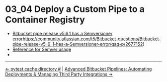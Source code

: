 # 03_04 Deploy a Custom Pipe to a Container Registry

- [Bitbucket pipe release v5.6.1 has a Semversioner error]()https://community.atlassian.com/t5/Bitbucket-questions/Bitbucket-pipe-release-v5-6-1-has-a-Semversioner-error/qaq-p/2677152)
- [Reference for Semver usage](https://bitbucket.org/atlassian/bitbucket-pipe-release/src/master/CONTRIBUTING.md)
-

<!-- FooterStart -->
---
[← pytest cache directory #](../03_03_test_a_custom_pipe/advanced-python/.pytest_cache/README.md) | [Advanced Bitbucket Pipelines: Automating Deployments & Managing Third Party Integrations →](../../README.md)
<!-- FooterEnd -->

